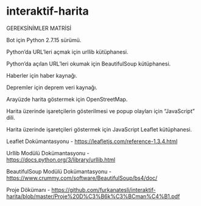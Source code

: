 # interaktif-harita

GEREKSİNİMLER MATRİSİ

Bot için Python 2.7.15 sürümü.

Python’da URL’leri açmak için urllib kütüphanesi.

Python’da açılan URL’leri okumak için BeautifulSoup kütüphanesi.

Haberler için haber kaynağı.

Depremler için deprem veri kaynağı.

Arayüzde harita göstermek için OpenStreetMap.

Harita üzerinde işaretçilerin gösterilmesi ve popup olayları için “JavaScript” dili.

Harita üzerinde işaretçileri göstermek için JavaScript Leaflet kütüphanesi.



Leaflet Dokümantasyonu - https://leafletjs.com/reference-1.3.4.html

Urllib Modülü Dokümantasyonu - https://docs.python.org/3/library/urllib.html

BeautifulSoup Modülü Dokümantasyonu - https://www.crummy.com/software/BeautifulSoup/bs4/doc/

Proje Dökümanı - https://github.com/furkanatesli/interaktif-harita/blob/master/Proje%20D%C3%B6k%C3%BCman%C4%B1.pdf
